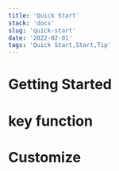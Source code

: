 ```yaml
---
title: 'Quick Start'
stack: 'docs'
slug: 'quick-start'
date: '2022-02-01'
tags: 'Quick Start,Start,Tip'
---
```


# Getting Started

# key function

# Customize

